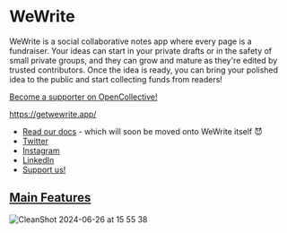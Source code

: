 # WeWrite 

WeWrite is a social collaborative notes app where every page is a fundraiser. Your ideas can start in your private drafts or in the safety of small private groups, and they can grow and mature as they're edited by trusted contributors. Once the idea is ready, you can bring your polished idea to the public and start collecting funds from readers! 

[Become a supporter on OpenCollective!](https://opencollective.com/wewrite-app)

https://getwewrite.app/ 

- [Read our docs](https://wewrite-app.notion.site/WeWrite-App-542e4eeba1534955927e8b3845a9d2fc?pvs=4) - which will soon be moved onto WeWrite itself 😈
- [Twitter](https://twitter.com/WeWriteApp)
- [Instagram](https://www.instagram.com/getwewrite/)
- [LinkedIn](https://www.linkedin.com/company/98156314/)
- [Support us!](https://whop.com/wewriteapp/)

## [Main Features](https://wewrite-app.notion.site/ae3678a8bac048cfae8c773bf755588f?v=a9f37e3f9a904b809cf101f4da1e2349)

![CleanShot 2024-06-26 at 15 55 38](https://github.com/WeWriteApp/.github/assets/16139439/e38d119e-d69f-4e38-8ca4-822acc6e09a5)
